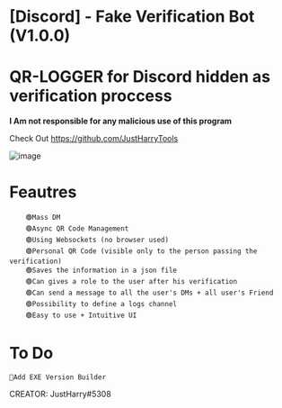 # [Discord] - Fake Verification Bot (V1.0.0)
# QR-LOGGER for Discord hidden as verification proccess

**I Am not responsible for any malicious use of this program**
 
Check Out https://github.com/JustHarryTools 

![image](https://cdn.discordapp.com/attachments/1071078038005100586/1071363248634462208/image.png)

# Feautres
	    🟢Mass DM
	    🟢Async QR Code Management
        🟢Using Websockets (no browser used)
        🟢Personal QR Code (visible only to the person passing the verification)
        🟢Saves the information in a json file
        🟢Can gives a role to the user after his verification
        🟢Can send a message to all the user's DMs + all user's Friend
        🟢Possibility to define a logs channel
        🟢Easy to use + Intuitive UI 
# To Do
	💎Add EXE Version Builder

CREATOR: JustHarry#5308
